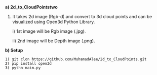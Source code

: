 **a) 2d_to_CloudPointstwo**

1) It takes 2d image (Rgb-d) and convert to 3d cloud points and can be visualized using Open3d Python Library.
  
      i)  1st image will be Rgb image (.jpg).
  
      ii) 2nd image will be Depth image (.png).

**b) Setup**

    1) git clon https://github.com/MuhamadAlee/2d_to_CloudPoints.git
    2) pip install open3d
    3) pythn main.py
